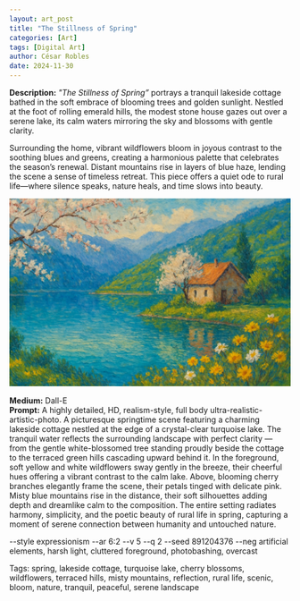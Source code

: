 ```yaml
---
layout: art_post
title: "The Stillness of Spring"
categories: [Art]
tags: [Digital Art]
author: César Robles
date: 2024-11-30
---
```

**Description:** *"The Stillness of Spring”* portrays a tranquil lakeside cottage bathed in the soft embrace of blooming trees and golden sunlight. Nestled at the foot of rolling emerald hills, the modest stone house gazes out over a serene lake, its calm waters mirroring the sky and blossoms with gentle clarity.

Surrounding the home, vibrant wildflowers bloom in joyous contrast to the soothing blues and greens, creating a harmonious palette that celebrates the season’s renewal. Distant mountains rise in layers of blue haze, lending the scene a sense of timeless retreat. This piece offers a quiet ode to rural life—where silence speaks, nature heals, and time slows into beauty.

![The Stillness of Spring](/imag/digital_art/the_stillness_of_spring.jpg)

**Medium:** Dall-E\
**Prompt:** A highly detailed, HD, realism-style,  full body ultra-realistic-artistic-photo. A picturesque springtime scene featuring a charming lakeside cottage nestled at the edge of a crystal-clear turquoise lake. The tranquil water reflects the surrounding landscape with perfect clarity — from the gentle white-blossomed tree standing proudly beside the cottage to the terraced green hills cascading upward behind it. In the foreground, soft yellow and white wildflowers sway gently in the breeze, their cheerful hues offering a vibrant contrast to the calm lake. Above, blooming cherry branches elegantly frame the scene, their petals tinged with delicate pink. Misty blue mountains rise in the distance, their soft silhouettes adding depth and dreamlike calm to the composition. The entire setting radiates harmony, simplicity, and the poetic beauty of rural life in spring, capturing a moment of serene connection between humanity and untouched nature.

--style expressionism --ar 6:2 --v 5 --q 2 --seed 891204376 --neg artificial elements, harsh light, cluttered foreground, photobashing, overcast

Tags: spring, lakeside cottage, turquoise lake, cherry blossoms, wildflowers, terraced hills, misty mountains, reflection, rural life, scenic, bloom, nature, tranquil, peaceful, serene landscape